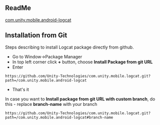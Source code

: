 ## ReadMe
 [com.unity.mobile.android-logcat](/com.unity.mobile.android-logcat/README.md)

## Installation from Git

Steps describing to install Logcat package directly from github.

* Go to Window->Package Manager
* In top left corner click **+** button, choose **Install Package from git URL**
* Enter

```
https://github.com/Unity-Technologies/com.unity.mobile.logcat.git?path=/com.unity.mobile.android-logcat
```

* That's it


In case you want to **Install package from git URL with custom branch**, do this - replace **branch-name** with your branch

```
https://github.com/Unity-Technologies/com.unity.mobile.logcat.git?path=/com.unity.mobile.android-logcat#branch-name
```
